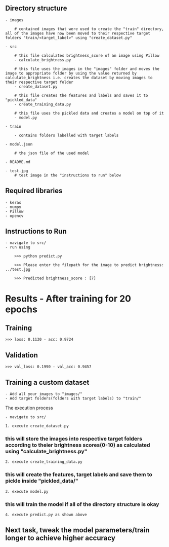 ## Directory structure
    
    - images
        
        # contained images that were used to create the "train" directory, all of the images have now been moved to their respective target folders "train/<target_label>" using "create_dataset.py"
    
    - src
        
        # this file calculates brightness_score of an image using Pillow
        - calculate_brightness.py
        
        # this file uses the images in the "images" folder and moves the image to appropriate folder by using the value returned by calculate_brightness i.e. creates the dataset by moving images to their respective target folder
        - create_dataset.py
        
        # this file creates the features and labels and saves it to "pickled_data"
        - create_training_data.py
        
        # this file uses the pickled data and creates a model on top of it
        - model.py
    
    - train
        
        - contains folders labelled with target labels
    
    - model.json
        
        # the json file of the used model
    
    - README.md

    - test.jpg
        # test image in the "instructions to run" below

## Required libraries

    - keras
    - numpy
    - Pillow
    - opencv


## Instructions to Run

    - navigate to src/
    - run using
    
        >>> python predict.py
    
        >>> Please enter the filepath for the image to predict brightness: ../test.jpg
    
        >>> Predicted brightness_score : [7]
        

# Results - After training for 20 epochs

## Training
    
    >>> loss: 0.1130 - acc: 0.9724

## Validation

    >>> val_loss: 0.1990 - val_acc: 0.9457
    

## Training a custom dataset

    - Add all your images to "images/"
    - Add target folders(folders with target labels) to "train/"

The execution process

    - navigate to src/

    1. execute create_dataset.py 
### this will store the images into respective target folders according to theier brightness scores(0-10) as calculated using "calculate_brightness.py"

    2. execute create_training_data.py 
### this will create the features, target labels and save them to pickle inside "pickled_data/"

    3. execute model.py 
### this will train the model if all of the directory structure is okay

    4. execute predict.py as shown above


## Next task, tweak the model parameters/train longer to achieve higher accuracy
